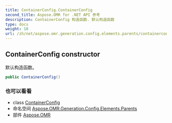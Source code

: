 ```yaml
---
title: ContainerConfig.ContainerConfig
second_title: Aspose.OMR for .NET API 参考
description: ContainerConfig 构造函数. 默认构造函数
type: docs
weight: 10
url: /zh/net/aspose.omr.generation.config.elements.parents/containerconfig/containerconfig/
---
```

## ContainerConfig constructor

默认构造函数。

```csharp
public ContainerConfig()
```

### 也可以看看

* class [ContainerConfig](../)
* 命名空间 [Aspose.OMR.Generation.Config.Elements.Parents](../../containerconfig/)
* 部件 [Aspose.OMR](../../../)



